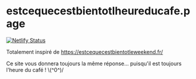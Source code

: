 # estcequecestbientotlheureducafe.page

[![Netlify Status](https://api.netlify.com/api/v1/badges/03d1432d-a68c-4c80-a937-234d6f4bd417/deploy-status)](https://app.netlify.com/sites/estcequecestbientotlheureducafe/deploys)

Totalement inspiré de https://estcequecestbientotleweekend.fr/

Ce site vous donnera toujours la même réponse... puisqu'il est toujours l'heure du café ! \\(^0^)/